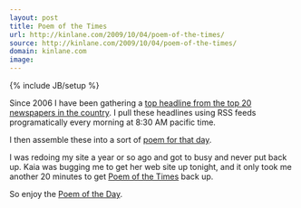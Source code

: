 ```yaml
---
layout: post
title: Poem of the Times
url: http://kinlane.com/2009/10/04/poem-of-the-times/
source: http://kinlane.com/2009/10/04/poem-of-the-times/
domain: kinlane.com
image: 
---
```

{% include JB/setup %}<p>Since 2006 I have been gathering a <a href="http://www.poemofthetimes.com/">top headline from the top 20 newspapers in the country</a>. I pull these headlines using RSS feeds programatically every morning at 8:30 AM pacific time.<p></p>
I then assemble these into a sort of <a href="http://www.poemofthetimes.com/">poem for that day</a>.<p></p>
I was redoing my site a year or so ago and got to busy and never put back up. Kaia was bugging me to get her web site up tonight, and it only took me another 20 minutes to get <a href="http://www.poemofthetimes.com/">Poem of the Times</a> back up.<p></p>
So enjoy the <a href="http://www.poemofthetimes.com/">Poem of the Day</a>.</p>
